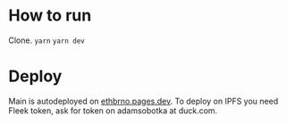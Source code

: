 # How to run
Clone. 
`yarn`
`yarn dev`

# Deploy
Main is autodeployed on [ethbrno.pages.dev](https://ethbrno.pages.dev). To deploy on IPFS you need Fleek token, ask for token on adamsobotka at duck.com.